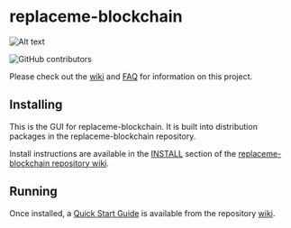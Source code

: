 # replaceme-blockchain
![Alt text](https://www.replaceme.net/img/replaceme_logo.svg)

![GitHub contributors](https://img.shields.io/github/contributors/replaceme-Network/replaceme-blockchain?logo=GitHub)

Please check out the [wiki](https://github.com/replaceme-Network/replaceme-blockchain/wiki)
and [FAQ](https://github.com/replaceme-Network/replaceme-blockchain/wiki/FAQ) for
information on this project.

## Installing

This is the GUI for replaceme-blockchain. It is built into distribution packages in the replaceme-blockchain repository.

Install instructions are available in the
[INSTALL](https://github.com/replaceme-Network/replaceme-blockchain/wiki/INSTALL)
section of the
[replaceme-blockchain repository wiki](https://github.com/replaceme-Network/replaceme-blockchain/wiki).

## Running

Once installed, a
[Quick Start Guide](https://github.com/replaceme-Network/replaceme-blockchain/wiki/Quick-Start-Guide)
is available from the repository
[wiki](https://github.com/replaceme-Network/replaceme-blockchain/wiki).
